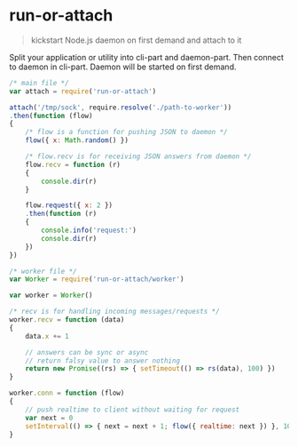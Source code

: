# run-or-attach

> kickstart Node.js daemon on first demand and attach to it

Split your application or utility into cli-part and daemon-part. Then connect to daemon in cli-part. Daemon will be started on first demand.

```js
/* main file */
var attach = require('run-or-attach')

attach('/tmp/sock', require.resolve('./path-to-worker'))
.then(function (flow)
{
	/* flow is a function for pushing JSON to daemon */
	flow({ x: Math.random() })

	/* flow.recv is for receiving JSON answers from daemon */
	flow.recv = function (r)
	{
		console.dir(r)
	}

	flow.request({ x: 2 })
	.then(function (r)
	{
		console.info('request:')
		console.dir(r)
	})
})
```

```js
/* worker file */
var Worker = require('run-or-attach/worker')

var worker = Worker()

/* recv is for handling incoming messages/requests */
worker.recv = function (data)
{
	data.x += 1

	// answers can be sync or async
	// return falsy value to answer nothing
	return new Promise((rs) => { setTimeout(() => rs(data), 100) })
}

worker.conn = function (flow)
{
	// push realtime to client without waiting for request
	var next = 0
	setInterval(() => { next = next + 1; flow({ realtime: next }) }, 1000)
}
```
